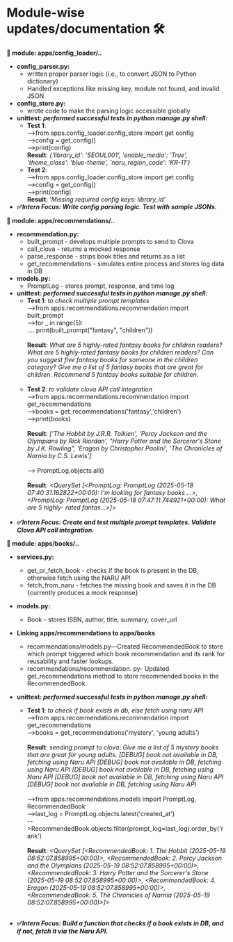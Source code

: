 # Module-wise updates/documentation 🛠️
**🌸 module: apps/config_loader/..**
- **config_parser.py:**
  - written proper parser logic (i.e., to convert JSON to Python dictionary)
  - Handled exceptions like missing key, module not found, and invalid JSON
- **config_store.py:**
  - wrote code to make the parsing logic accessible globally
- **unittest: *performed successful tests in python manage.py shell:***
  - **Test 1**:<br>
   -->from apps.config_loader.config_store import get config<br>
   -->config = get_config()<br>
   -->print(config)<br>
   **Result**: *{'library_id': 'SEOUL001', 'enable_media': 'True', 'theme_class': 'blue-theme', 'naru_region_code': 'KR-11'}*<br>
  - **Test 2**:<br>
   -->from apps.config_loader.config_store import get config<br>
   -->config = get_config()<br>
   -->print(config)<br>
   **Result**: *'Missing required config keys: library_id'*<br>
- **✅*Intern Focus: Write config parsing logic. Test with sample JSONs.* <br>**

**🌸 module: apps/recommendations/..**
- **recommendation.py:**
  - built_prompt - develops multiple prompts to send to Clova
  - call_clova - returns a mocked response
  - parse_response - strips book titles and returns as a list
  - get_recommendations - simulates entire process and stores log data in DB
- **models.py:**
  - PromptLog - stores prompt, response, and time log
- **unittest: *performed successful tests in python manage.py shell:***
  - **Test 1**: *to check multiple prompt templates*<br>
   -->from apps.recommendations.recommendation import built_prompt<br>
   -->for _ in range(5):                                           
      .....print(built_prompt("fantasy", "children"))<br><br>
   **Result**: *What are 5 highly-rated fantasy books for children readers? What are 5 highly-rated fantasy books for children readers? Can you suggest five fantasy books for someone in the children category? Give me a list of 5 fantasy books that are great for children. Recommend 5 fantasy books suitable for children.*<br><br>
  - **Test 2**: *to validate clova API call integration*<br>
    -->from apps.recommendations.recommendation import get_recommendations<br>
    -->books = get_recommendations('fantasy','children')<br>
    -->print(books)<br><br>
  **Result**: *['The Hobbit by J.R.R. Tolkien', 'Percy Jackson and the Olympians by Rick Riordan', "Harry Potter and the Sorcerer's Stone by J.K. Rowling", 'Eragon by Christopher Paolini', 'The                     Chronicles of Narnia by C.S. Lewis']*<br><br>
   --> PromptLog.objects.all()<br><br>
  **Result**: *<QuerySet [<PromptLog: PromptLog (2025-05-18 07:40:31.162822+00:00): I'm looking for fantasy books ...>, <PromptLog: PromptLog (2025-05-18 07:47:11.744921+00:00): What are 5 highly-                 rated fantas...>]>*<br><br>
- **✅*Intern Focus: Create and test multiple prompt templates. Validate Clova API call integration.* <br>**

**🌸 module: apps/books/..**
- **services.py:**
  - get_or_fetch_book - checks if the book is present in the DB, otherwise fetch using the NARU API
  - fetch_from_naru - fetches the missing book and saves it in the DB {currently produces a mock response}
- **models.py:**
  - Book - stores ISBN, author, title, summary, cover_url
- **Linking apps/recommendations to apps/books**
  - recommendations/models.py—Created RecommendedBook to store which prompt triggered which book recommendation and its rank for reusability and faster lookups.
  - recommendations/recommendation. py- Updated get_recommendations method to store recommended books in the RecommendedBook.
- **unittest: *performed successful tests in python manage.py shell:***
  - **Test 1**: *to check if book exists in db, else fetch using naru API*<br>
   -->from apps.recommendations.recommendation import get_recommendations<br>
   -->books = get_recommendations('mystery', 'young adults')<br><br>
   **Result**: *sending prompt to clova: Give me a list of 5 mystery books that are great for young adults. [DEBUG] book not available in DB, fetching using Naru API [DEBUG] book not available in DB, fetching using Naru API [DEBUG] book not available in DB, fetching using Naru API [DEBUG] book not available in DB, fetching using Naru API [DEBUG] book not available in DB, fetching using Naru API* <br><br>
    -->from apps.recommendations.models import PromptLog, RecommendedBook<br>
    -->last_log = PromptLog.objects.latest('created_at')<br>
    -->RecommendedBook.objects.filter(prompt_log=last_log).order_by('rank')<br><br>
  **Result**: *<QuerySet [<RecommendedBook: 1. The Hobbit (2025-05-19 08:52:07.858995+00:00)>, <RecommendedBook: 2. Percy Jackson and the Olympians (2025-05-19 08:52:07.858995+00:00)>,     <RecommendedBook: 3. Harry Potter and the Sorcerer's Stone (2025-05-19 08:52:07.858995+00:00)>, <RecommendedBook: 4. Eragon (2025-05-19 08:52:07.858995+00:00)>, <RecommendedBook: 5. The Chronicles of Narnia (2025-05-19 08:52:07.858995+00:00)>]>*<br><br>

- **✅*Intern Focus: Build a function that checks if a book exists in DB, and if not, fetch it via the Naru API.*<br>**



  

